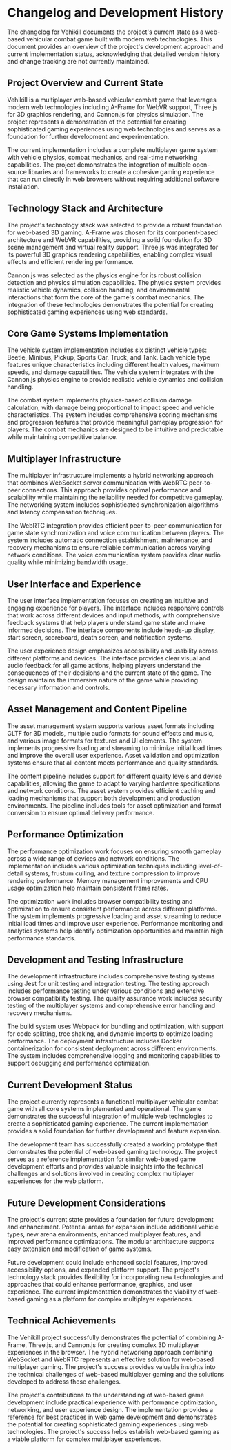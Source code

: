 # Changelog and Development History

The changelog for Vehikill documents the project's current state as a web-based vehicular combat game built with modern web technologies. This document provides an overview of the project's development approach and current implementation status, acknowledging that detailed version history and change tracking are not currently maintained.

## Project Overview and Current State

Vehikill is a multiplayer web-based vehicular combat game that leverages modern web technologies including A-Frame for WebVR support, Three.js for 3D graphics rendering, and Cannon.js for physics simulation. The project represents a demonstration of the potential for creating sophisticated gaming experiences using web technologies and serves as a foundation for further development and experimentation.

The current implementation includes a complete multiplayer game system with vehicle physics, combat mechanics, and real-time networking capabilities. The project demonstrates the integration of multiple open-source libraries and frameworks to create a cohesive gaming experience that can run directly in web browsers without requiring additional software installation.

## Technology Stack and Architecture

The project's technology stack was selected to provide a robust foundation for web-based 3D gaming. A-Frame was chosen for its component-based architecture and WebVR capabilities, providing a solid foundation for 3D scene management and virtual reality support. Three.js was integrated for its powerful 3D graphics rendering capabilities, enabling complex visual effects and efficient rendering performance.

Cannon.js was selected as the physics engine for its robust collision detection and physics simulation capabilities. The physics system provides realistic vehicle dynamics, collision handling, and environmental interactions that form the core of the game's combat mechanics. The integration of these technologies demonstrates the potential for creating sophisticated gaming experiences using web standards.

## Core Game Systems Implementation

The vehicle system implementation includes six distinct vehicle types: Beetle, Minibus, Pickup, Sports Car, Truck, and Tank. Each vehicle type features unique characteristics including different health values, maximum speeds, and damage capabilities. The vehicle system integrates with the Cannon.js physics engine to provide realistic vehicle dynamics and collision handling.

The combat system implements physics-based collision damage calculation, with damage being proportional to impact speed and vehicle characteristics. The system includes comprehensive scoring mechanisms and progression features that provide meaningful gameplay progression for players. The combat mechanics are designed to be intuitive and predictable while maintaining competitive balance.

## Multiplayer Infrastructure

The multiplayer infrastructure implements a hybrid networking approach that combines WebSocket server communication with WebRTC peer-to-peer connections. This approach provides optimal performance and scalability while maintaining the reliability needed for competitive gameplay. The networking system includes sophisticated synchronization algorithms and latency compensation techniques.

The WebRTC integration provides efficient peer-to-peer communication for game state synchronization and voice communication between players. The system includes automatic connection establishment, maintenance, and recovery mechanisms to ensure reliable communication across varying network conditions. The voice communication system provides clear audio quality while minimizing bandwidth usage.

## User Interface and Experience

The user interface implementation focuses on creating an intuitive and engaging experience for players. The interface includes responsive controls that work across different devices and input methods, with comprehensive feedback systems that help players understand game state and make informed decisions. The interface components include heads-up display, start screen, scoreboard, death screen, and notification systems.

The user experience design emphasizes accessibility and usability across different platforms and devices. The interface provides clear visual and audio feedback for all game actions, helping players understand the consequences of their decisions and the current state of the game. The design maintains the immersive nature of the game while providing necessary information and controls.

## Asset Management and Content Pipeline

The asset management system supports various asset formats including GLTF for 3D models, multiple audio formats for sound effects and music, and various image formats for textures and UI elements. The system implements progressive loading and streaming to minimize initial load times and improve the overall user experience. Asset validation and optimization systems ensure that all content meets performance and quality standards.

The content pipeline includes support for different quality levels and device capabilities, allowing the game to adapt to varying hardware specifications and network conditions. The asset system provides efficient caching and loading mechanisms that support both development and production environments. The pipeline includes tools for asset optimization and format conversion to ensure optimal delivery performance.

## Performance Optimization

The performance optimization work focuses on ensuring smooth gameplay across a wide range of devices and network conditions. The implementation includes various optimization techniques including level-of-detail systems, frustum culling, and texture compression to improve rendering performance. Memory management improvements and CPU usage optimization help maintain consistent frame rates.

The optimization work includes browser compatibility testing and optimization to ensure consistent performance across different platforms. The system implements progressive loading and asset streaming to reduce initial load times and improve user experience. Performance monitoring and analytics systems help identify optimization opportunities and maintain high performance standards.

## Development and Testing Infrastructure

The development infrastructure includes comprehensive testing systems using Jest for unit testing and integration testing. The testing approach includes performance testing under various conditions and extensive browser compatibility testing. The quality assurance work includes security testing of the multiplayer systems and comprehensive error handling and recovery mechanisms.

The build system uses Webpack for bundling and optimization, with support for code splitting, tree shaking, and dynamic imports to optimize loading performance. The deployment infrastructure includes Docker containerization for consistent deployment across different environments. The system includes comprehensive logging and monitoring capabilities to support debugging and performance optimization.

## Current Development Status

The project currently represents a functional multiplayer vehicular combat game with all core systems implemented and operational. The game demonstrates the successful integration of multiple web technologies to create a sophisticated gaming experience. The current implementation provides a solid foundation for further development and feature expansion.

The development team has successfully created a working prototype that demonstrates the potential of web-based gaming technology. The project serves as a reference implementation for similar web-based game development efforts and provides valuable insights into the technical challenges and solutions involved in creating complex multiplayer experiences for the web platform.

## Future Development Considerations

The project's current state provides a foundation for future development and enhancement. Potential areas for expansion include additional vehicle types, new arena environments, enhanced multiplayer features, and improved performance optimizations. The modular architecture supports easy extension and modification of game systems.

Future development could include enhanced social features, improved accessibility options, and expanded platform support. The project's technology stack provides flexibility for incorporating new technologies and approaches that could enhance performance, graphics, and user experience. The current implementation demonstrates the viability of web-based gaming as a platform for complex multiplayer experiences.

## Technical Achievements

The Vehikill project successfully demonstrates the potential of combining A-Frame, Three.js, and Cannon.js for creating complex 3D multiplayer experiences in the browser. The hybrid networking approach combining WebSocket and WebRTC represents an effective solution for web-based multiplayer gaming. The project's success provides valuable insights into the technical challenges of web-based multiplayer gaming and the solutions developed to address these challenges.

The project's contributions to the understanding of web-based game development include practical experience with performance optimization, networking, and user experience design. The implementation provides a reference for best practices in web game development and demonstrates the potential for creating sophisticated gaming experiences using web technologies. The project's success helps establish web-based gaming as a viable platform for complex multiplayer experiences. 